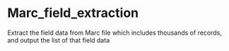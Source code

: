 # Marc_field_extraction
Extract the field data from Marc file which includes thousands of records, and output the list of that field data
